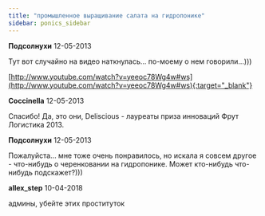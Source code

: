 ```yaml
---
title: "промышленное выращивание салата на гидропонике"
sidebar: ponics_sidebar
---
```


**Подсолнухи** 12-05-2013

Тут вот случайно на видео наткнулась... по-моему о нем говорили...)))

[http://www.youtube.com/watch?v=yeeoc78Wg4w#ws](http://www.youtube.com/watch?v=yeeoc78Wg4w#ws){:target="_blank"}


**Coccinella** 12-05-2013

Спасибо! Да, это они, Deliscious - лауреаты приза инноваций Фрут Логистика 2013.


**Подсолнухи** 12-05-2013

Пожалуйста... мне тоже очень понравилось, но искала я совсем другое - что-нибудь о черенковании на гидропонике. Может кто-нибудь что-нибудь подскажет?)))


**allex_step** 10-04-2018

админы, убейте этих проституток



